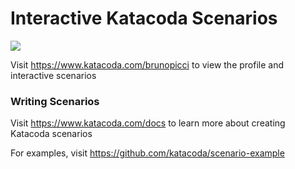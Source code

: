 # Interactive Katacoda Scenarios

[![](http://shields.katacoda.com/katacoda/brunopicci/count.svg)](https://www.katacoda.com/brunopicci "Get your profile on Katacoda.com")

Visit https://www.katacoda.com/brunopicci to view the profile and interactive scenarios

### Writing Scenarios
Visit https://www.katacoda.com/docs to learn more about creating Katacoda scenarios

For examples, visit https://github.com/katacoda/scenario-example
